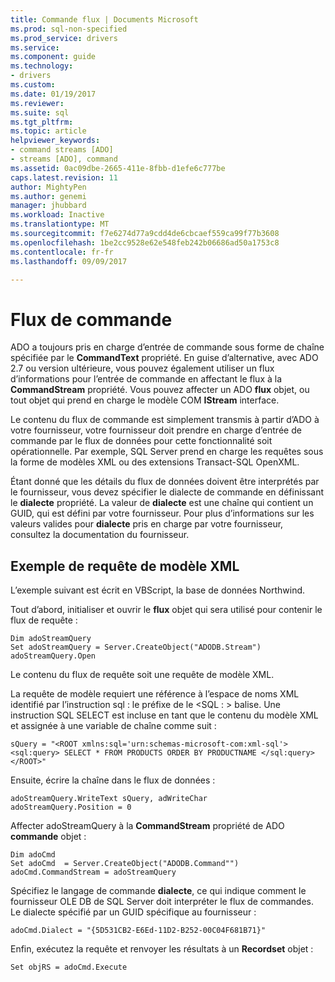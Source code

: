 ```yaml
---
title: Commande flux | Documents Microsoft
ms.prod: sql-non-specified
ms.prod_service: drivers
ms.service: 
ms.component: guide
ms.technology:
- drivers
ms.custom: 
ms.date: 01/19/2017
ms.reviewer: 
ms.suite: sql
ms.tgt_pltfrm: 
ms.topic: article
helpviewer_keywords:
- command streams [ADO]
- streams [ADO], command
ms.assetid: 0ac09dbe-2665-411e-8fbb-d1efe6c777be
caps.latest.revision: 11
author: MightyPen
ms.author: genemi
manager: jhubbard
ms.workload: Inactive
ms.translationtype: MT
ms.sourcegitcommit: f7e6274d77a9cdd4de6cbcaef559ca99f77b3608
ms.openlocfilehash: 1be2cc9528e62e548feb242b06686ad50a1753c8
ms.contentlocale: fr-fr
ms.lasthandoff: 09/09/2017

---
```

# <a name="command-streams"></a>Flux de commande
ADO a toujours pris en charge d’entrée de commande sous forme de chaîne spécifiée par le **CommandText** propriété. En guise d’alternative, avec ADO 2.7 ou version ultérieure, vous pouvez également utiliser un flux d’informations pour l’entrée de commande en affectant le flux à la **CommandStream** propriété. Vous pouvez affecter un ADO **flux** objet, ou tout objet qui prend en charge le modèle COM **IStream** interface.  
  
 Le contenu du flux de commande est simplement transmis à partir d’ADO à votre fournisseur, votre fournisseur doit prendre en charge d’entrée de commande par le flux de données pour cette fonctionnalité soit opérationnelle. Par exemple, SQL Server prend en charge les requêtes sous la forme de modèles XML ou des extensions Transact-SQL OpenXML.  
  
 Étant donné que les détails du flux de données doivent être interprétés par le fournisseur, vous devez spécifier le dialecte de commande en définissant le **dialecte** propriété. La valeur de **dialecte** est une chaîne qui contient un GUID, qui est défini par votre fournisseur. Pour plus d’informations sur les valeurs valides pour **dialecte** pris en charge par votre fournisseur, consultez la documentation du fournisseur.  
  
## <a name="xml-template-query-example"></a>Exemple de requête de modèle XML  
 L’exemple suivant est écrit en VBScript, la base de données Northwind.  
  
 Tout d’abord, initialiser et ouvrir le **flux** objet qui sera utilisé pour contenir le flux de requête :  
  
```  
Dim adoStreamQuery  
Set adoStreamQuery = Server.CreateObject("ADODB.Stream")  
adoStreamQuery.Open  
```  
  
 Le contenu du flux de requête soit une requête de modèle XML.  
  
 La requête de modèle requiert une référence à l’espace de noms XML identifié par l’instruction sql : le préfixe de le \<SQL : > balise. Une instruction SQL SELECT est incluse en tant que le contenu du modèle XML et assignée à une variable de chaîne comme suit :  
  
```  
sQuery = "<ROOT xmlns:sql='urn:schemas-microsoft-com:xml-sql'>  
<sql:query> SELECT * FROM PRODUCTS ORDER BY PRODUCTNAME </sql:query>  
</ROOT>"  
```  
  
 Ensuite, écrire la chaîne dans le flux de données :  
  
```  
adoStreamQuery.WriteText sQuery, adWriteChar  
adoStreamQuery.Position = 0  
```  
  
 Affecter adoStreamQuery à la **CommandStream** propriété de ADO **commande** objet :  
  
```  
Dim adoCmd  
Set adoCmd  = Server.CreateObject("ADODB.Command"")  
adoCmd.CommandStream = adoStreamQuery  
```  
  
 Spécifiez le langage de commande **dialecte**, ce qui indique comment le fournisseur OLE DB de SQL Server doit interpréter le flux de commandes. Le dialecte spécifié par un GUID spécifique au fournisseur :  
  
```  
adoCmd.Dialect = "{5D531CB2-E6Ed-11D2-B252-00C04F681B71}"  
```  
  
 Enfin, exécutez la requête et renvoyer les résultats à un **Recordset** objet :  
  
```  
Set objRS = adoCmd.Execute  
```

